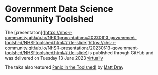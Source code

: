 # Government Data Science Community Toolshed

The [presentation]([https://nhs-r-community.github.io/NHSRpresentations/20230613-government-toolshed/NHSRtoolshed.html#/title-slide](https://nhs-r-community.github.io/NHSR-presentations/20230613-government-toolshed/NHSRtoolshed.html#/title-slide) is published through GitHub and was delivered on Tuesday 13 June 2023 [virtually](https://www.eventbrite.co.uk/e/government-data-science-community-meet-up-the-data-science-toolshed-tickets-578774920367) 

The talks also featured [Panic in the Toolshed!](https://www.rostrum.blog/2023/06/13/panic-in-the-toolshed/) by [Matt Dray](https://github.com/matt-dray)

